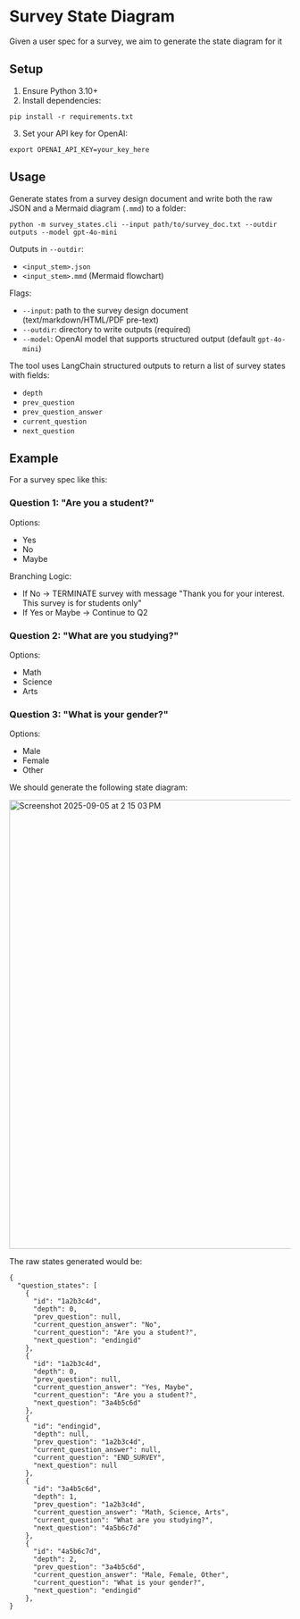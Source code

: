# Survey State Diagram
Given a user spec for a survey, we aim to generate the state diagram for it

## Setup

1. Ensure Python 3.10+
2. Install dependencies:

```
pip install -r requirements.txt
```

3. Set your API key for OpenAI:

```
export OPENAI_API_KEY=your_key_here
```


## Usage

Generate states from a survey design document and write both the raw JSON and a Mermaid diagram (`.mmd`) to a folder:

```
python -m survey_states.cli --input path/to/survey_doc.txt --outdir outputs --model gpt-4o-mini
```

Outputs in `--outdir`:
- `<input_stem>.json`
- `<input_stem>.mmd` (Mermaid flowchart)

Flags:
- `--input`: path to the survey design document (text/markdown/HTML/PDF pre-text)
- `--outdir`: directory to write outputs (required)
- `--model`: OpenAI model that supports structured output (default `gpt-4o-mini`)

The tool uses LangChain structured outputs to return a list of survey states with fields:

- `depth`
- `prev_question`
- `prev_question_answer`
- `current_question`
- `next_question`

## Example

For a survey spec like this:

### Question 1: "Are you a student?"

Options:
- Yes
- No
- Maybe

Branching Logic:
  - If No → TERMINATE survey with message "Thank you for your interest. This survey is for students only"
  - If Yes or Maybe → Continue to Q2

### Question 2: "What are you studying?"
Options:
- Math
- Science
- Arts


### Question 3: "What is your gender?"
Options:
- Male
- Female
- Other

We should generate the following state diagram:

<img width="637" height="804" alt="Screenshot 2025-09-05 at 2 15 03 PM" src="https://github.com/user-attachments/assets/6889d73b-1bd3-4f9c-b2ca-1e48e6b42e8f" />



The raw states generated would be:

```
{
  "question_states": [
    {
      "id": "1a2b3c4d",
      "depth": 0,
      "prev_question": null,
      "current_question_answer": "No",
      "current_question": "Are you a student?",
      "next_question": "endingid"
    },
    {
      "id": "1a2b3c4d",
      "depth": 0,
      "prev_question": null,
      "current_question_answer": "Yes, Maybe",
      "current_question": "Are you a student?",
      "next_question": "3a4b5c6d"
    },
    {
      "id": "endingid",
      "depth": null,
      "prev_question": "1a2b3c4d",
      "current_question_answer": null,
      "current_question": "END_SURVEY",
      "next_question": null
    },
    {
      "id": "3a4b5c6d",
      "depth": 1,
      "prev_question": "1a2b3c4d",
      "current_question_answer": "Math, Science, Arts",
      "current_question": "What are you studying?",
      "next_question": "4a5b6c7d"
    },
    {
      "id": "4a5b6c7d",
      "depth": 2,
      "prev_question": "3a4b5c6d",
      "current_question_answer": "Male, Female, Other",
      "current_question": "What is your gender?",
      "next_question": "endingid"
    },
}

